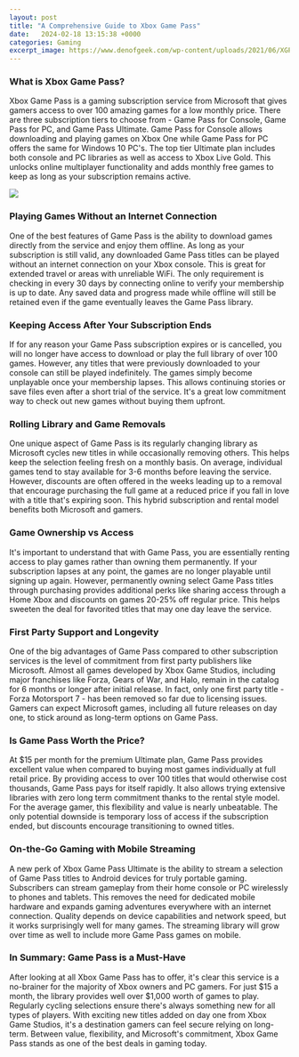 ```yaml
---
layout: post
title: "A Comprehensive Guide to Xbox Game Pass"
date:   2024-02-18 13:15:38 +0000
categories: Gaming
excerpt_image: https://www.denofgeek.com/wp-content/uploads/2021/06/XGP_Announce-v38-1920x1080-1.jpg
---
```


### What is Xbox Game Pass?
Xbox Game Pass is a gaming subscription service from Microsoft that gives gamers access to over 100 amazing games for a low monthly price. There are three subscription tiers to choose from - Game Pass for Console, Game Pass for PC, and Game Pass Ultimate. Game Pass for Console allows downloading and playing games on Xbox One while Game Pass for PC offers the same for Windows 10 PC's. The top tier Ultimate plan includes both console and PC libraries as well as access to Xbox Live Gold. This unlocks online multiplayer functionality and adds monthly free games to keep as long as your subscription remains active. 

![](https://www.denofgeek.com/wp-content/uploads/2021/06/XGP_Announce-v38-1920x1080-1.jpg)
### Playing Games Without an Internet Connection  
One of the best features of Game Pass is the ability to download games directly from the service and enjoy them offline. As long as your subscription is still valid, any downloaded Game Pass titles can be played without an internet connection on your Xbox console. This is great for extended travel or areas with unreliable WiFi. The only requirement is checking in every 30 days by connecting online to verify your membership is up to date. Any saved data and progress made while offline will still be retained even if the game eventually leaves the Game Pass library.
### Keeping Access After Your Subscription Ends
If for any reason your Game Pass subscription expires or is cancelled, you will no longer have access to download or play the full library of over 100 games. However, any titles that were previously downloaded to your console can still be played indefinitely. The games simply become unplayable once your membership lapses. This allows continuing stories or save files even after a short trial of the service. It's a great low commitment way to check out new games without buying them upfront.
### Rolling Library and Game Removals  
One unique aspect of Game Pass is its regularly changing library as Microsoft cycles new titles in while occasionally removing others. This helps keep the selection feeling fresh on a monthly basis. On average, individual games tend to stay available for 3-6 months before leaving the service. However, discounts are often offered in the weeks leading up to a removal that encourage purchasing the full game at a reduced price if you fall in love with a title that's expiring soon. This hybrid subscription and rental model benefits both Microsoft and gamers.
### Game Ownership vs Access  
It's important to understand that with Game Pass, you are essentially renting access to play games rather than owning them permanently. If your subscription lapses at any point, the games are no longer playable until signing up again. However, permanently owning select Game Pass titles through purchasing provides additional perks like sharing access through a Home Xbox and discounts on games 20-25% off regular price. This helps sweeten the deal for favorited titles that may one day leave the service.
### First Party Support and Longevity  
One of the big advantages of Game Pass compared to other subscription services is the level of commitment from first party publishers like Microsoft. Almost all games developed by Xbox Game Studios, including major franchises like Forza, Gears of War, and Halo, remain in the catalog for 6 months or longer after initial release. In fact, only one first party title - Forza Motorsport 7 - has been removed so far due to licensing issues. Gamers can expect Microsoft games, including all future releases on day one, to stick around as long-term options on Game Pass.
### Is Game Pass Worth the Price?  
At $15 per month for the premium Ultimate plan, Game Pass provides excellent value when compared to buying most games individually at full retail price. By providing access to over 100 titles that would otherwise cost thousands, Game Pass pays for itself rapidly. It also allows trying extensive libraries with zero long term commitment thanks to the rental style model. For the average gamer, this flexibility and value is nearly unbeatable. The only potential downside is temporary loss of access if the subscription ended, but discounts encourage transitioning to owned titles.
### On-the-Go Gaming with Mobile Streaming
A new perk of Xbox Game Pass Ultimate is the ability to stream a selection of Game Pass titles to Android devices for truly portable gaming. Subscribers can stream gameplay from their home console or PC wirelessly to phones and tablets. This removes the need for dedicated mobile hardware and expands gaming adventures everywhere with an internet connection. Quality depends on device capabilities and network speed, but it works surprisingly well for many games. The streaming library will grow over time as well to include more Game Pass games on mobile.
### In Summary: Game Pass is a Must-Have
After looking at all Xbox Game Pass has to offer, it's clear this service is a no-brainer for the majority of Xbox owners and PC gamers. For just $15 a month, the library provides well over $1,000 worth of games to play. Regularly cycling selections ensure there's always something new for all types of players. With exciting new titles added on day one from Xbox Game Studios, it's a destination gamers can feel secure relying on long-term. Between value, flexibility, and Microsoft's commitment, Xbox Game Pass stands as one of the best deals in gaming today.
